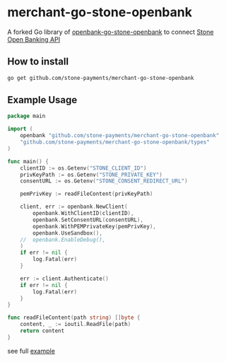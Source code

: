 # merchant-go-stone-openbank

A forked Go library of [openbank-go-stone-openbank](https://github.com/stone-payments/go-stone-openbank) to connect [Stone Open Banking API](https://docs.openbank.stone.com.br/)

## How to install

```sh
go get github.com/stone-payments/merchant-go-stone-openbank
```

## Example Usage

```go
package main

import (
	openbank "github.com/stone-payments/merchant-go-stone-openbank"
	"github.com/stone-payments/merchant-go-stone-openbank/types"
)

func main() {
	clientID := os.Getenv("STONE_CLIENT_ID")
	privKeyPath := os.Getenv("STONE_PRIVATE_KEY")
	consentURL := os.Getenv("STONE_CONSENT_REDIRECT_URL")

	pemPrivKey := readFileContent(privKeyPath)

	client, err := openbank.NewClient(
		openbank.WithClientID(clientID),
		openbank.SetConsentURL(consentURL),
		openbank.WithPEMPrivateKey(pemPrivKey),
		openbank.UseSandbox(),
	//	openbank.EnableDebug(),
	)
	if err != nil {
		log.Fatal(err)
	}

	err := client.Authenticate()
	if err != nil {
		log.Fatal(err)
	}
}

func readFileContent(path string) []byte {
	content, _ := ioutil.ReadFile(path)
	return content
}
```

see full [example](https://github.com/stone-payments/merchant-go-stone-openbank/blob/master/example/main.go)
